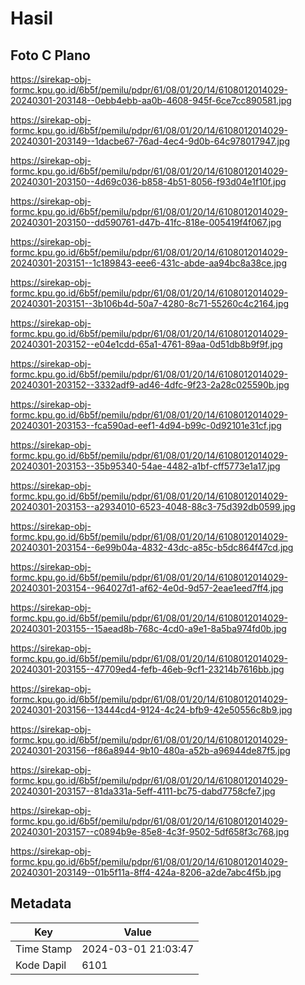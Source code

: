 # Hasil

## Foto C Plano

https://sirekap-obj-formc.kpu.go.id/6b5f/pemilu/pdpr/61/08/01/20/14/6108012014029-20240301-203148--0ebb4ebb-aa0b-4608-945f-6ce7cc890581.jpg

https://sirekap-obj-formc.kpu.go.id/6b5f/pemilu/pdpr/61/08/01/20/14/6108012014029-20240301-203149--1dacbe67-76ad-4ec4-9d0b-64c978017947.jpg

https://sirekap-obj-formc.kpu.go.id/6b5f/pemilu/pdpr/61/08/01/20/14/6108012014029-20240301-203150--4d69c036-b858-4b51-8056-f93d04e1f10f.jpg

https://sirekap-obj-formc.kpu.go.id/6b5f/pemilu/pdpr/61/08/01/20/14/6108012014029-20240301-203150--dd590761-d47b-41fc-818e-005419f4f067.jpg

https://sirekap-obj-formc.kpu.go.id/6b5f/pemilu/pdpr/61/08/01/20/14/6108012014029-20240301-203151--1c189843-eee6-431c-abde-aa94bc8a38ce.jpg

https://sirekap-obj-formc.kpu.go.id/6b5f/pemilu/pdpr/61/08/01/20/14/6108012014029-20240301-203151--3b106b4d-50a7-4280-8c71-55260c4c2164.jpg

https://sirekap-obj-formc.kpu.go.id/6b5f/pemilu/pdpr/61/08/01/20/14/6108012014029-20240301-203152--e04e1cdd-65a1-4761-89aa-0d51db8b9f9f.jpg

https://sirekap-obj-formc.kpu.go.id/6b5f/pemilu/pdpr/61/08/01/20/14/6108012014029-20240301-203152--3332adf9-ad46-4dfc-9f23-2a28c025590b.jpg

https://sirekap-obj-formc.kpu.go.id/6b5f/pemilu/pdpr/61/08/01/20/14/6108012014029-20240301-203153--fca590ad-eef1-4d94-b99c-0d92101e31cf.jpg

https://sirekap-obj-formc.kpu.go.id/6b5f/pemilu/pdpr/61/08/01/20/14/6108012014029-20240301-203153--35b95340-54ae-4482-a1bf-cff5773e1a17.jpg

https://sirekap-obj-formc.kpu.go.id/6b5f/pemilu/pdpr/61/08/01/20/14/6108012014029-20240301-203153--a2934010-6523-4048-88c3-75d392db0599.jpg

https://sirekap-obj-formc.kpu.go.id/6b5f/pemilu/pdpr/61/08/01/20/14/6108012014029-20240301-203154--6e99b04a-4832-43dc-a85c-b5dc864f47cd.jpg

https://sirekap-obj-formc.kpu.go.id/6b5f/pemilu/pdpr/61/08/01/20/14/6108012014029-20240301-203154--964027d1-af62-4e0d-9d57-2eae1eed7ff4.jpg

https://sirekap-obj-formc.kpu.go.id/6b5f/pemilu/pdpr/61/08/01/20/14/6108012014029-20240301-203155--15aead8b-768c-4cd0-a9e1-8a5ba974fd0b.jpg

https://sirekap-obj-formc.kpu.go.id/6b5f/pemilu/pdpr/61/08/01/20/14/6108012014029-20240301-203155--47709ed4-fefb-46eb-9cf1-23214b7616bb.jpg

https://sirekap-obj-formc.kpu.go.id/6b5f/pemilu/pdpr/61/08/01/20/14/6108012014029-20240301-203156--13444cd4-9124-4c24-bfb9-42e50556c8b9.jpg

https://sirekap-obj-formc.kpu.go.id/6b5f/pemilu/pdpr/61/08/01/20/14/6108012014029-20240301-203156--f86a8944-9b10-480a-a52b-a96944de87f5.jpg

https://sirekap-obj-formc.kpu.go.id/6b5f/pemilu/pdpr/61/08/01/20/14/6108012014029-20240301-203157--81da331a-5eff-4111-bc75-dabd7758cfe7.jpg

https://sirekap-obj-formc.kpu.go.id/6b5f/pemilu/pdpr/61/08/01/20/14/6108012014029-20240301-203157--c0894b9e-85e8-4c3f-9502-5df658f3c768.jpg

https://sirekap-obj-formc.kpu.go.id/6b5f/pemilu/pdpr/61/08/01/20/14/6108012014029-20240301-203149--01b5f11a-8ff4-424a-8206-a2de7abc4f5b.jpg


## Metadata

| Key        | Value               |
| ---------- | ------------------- |
| Time Stamp | 2024-03-01 21:03:47 |
| Kode Dapil | 6101                |



